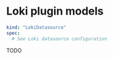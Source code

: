# Loki plugin models

```yaml
kind: "LokiDatasource"
spec:
  # See Loki datasource configuration
```

TODO